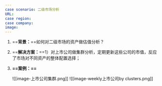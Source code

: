 ```yaml
---
case scenario: 二级市场分析
URL: 
case region: 
case company: 
image: 
---
```


1. ==**背景：**==如何对二级市场的资产做估值分析？

2. ==**解决方案：**==1）对上市公司做集群分析，定期更新这些公司的市值，反应了市场对不同资产的整体配置选择；
 
3. **==案例：==**

	![[image-上市公司集群.png]]
	![[image-weekly上市公司by clusters.png]]
	

